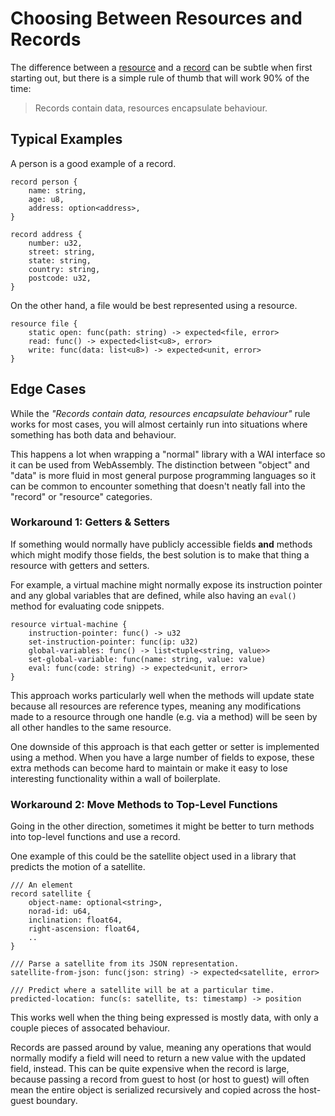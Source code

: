 # Choosing Between Resources and Records

The difference between a [resource](../concepts/wai/resources.md) and a
[record](../concepts/wai/records.md) can be subtle when first starting out,
but there is a simple rule of thumb that will work 90% of the time:

> Records contain data, resources encapsulate behaviour.

## Typical Examples

A person is a good example of a record.

```
record person {
    name: string,
    age: u8,
    address: option<address>,
}

record address {
    number: u32,
    street: string,
    state: string,
    country: string,
    postcode: u32,
}
```

On the other hand, a file would be best represented using a resource.

```
resource file {
    static open: func(path: string) -> expected<file, error>
    read: func() -> expected<list<u8>, error>
    write: func(data: list<u8>) -> expected<unit, error>
}
```

## Edge Cases

While the *"Records contain data, resources encapsulate behaviour"* rule works
for most cases, you will almost certainly run into situations where something
has both data and behaviour.

This happens a lot when wrapping a "normal" library with a WAI interface so it
can be used from WebAssembly. The distinction between "object" and "data" is
more fluid in most general purpose programming languages so it can be common to
encounter something that doesn't neatly fall into the "record" or "resource"
categories.

### Workaround 1: Getters & Setters

If something would normally have publicly accessible fields **and** methods
which might modify those fields, the best solution is to make that thing a
resource with getters and setters.

For example, a virtual machine might normally expose its instruction pointer
and any global variables that are defined, while also having an `eval()` method
for evaluating code snippets.

```
resource virtual-machine {
    instruction-pointer: func() -> u32
    set-instruction-pointer: func(ip: u32)
    global-variables: func() -> list<tuple<string, value>>
    set-global-variable: func(name: string, value: value)
    eval: func(code: string) -> expected<unit, error>
}
```

This approach works particularly well when the methods will update state because
all resources are reference types, meaning any modifications made to a resource
through one handle (e.g. via a method) will be seen by all other handles to the
same resource.

One downside of this approach is that each getter or setter is implemented using
a method. When you have a large number of fields to expose, these extra methods
can become hard to maintain or make it easy to lose interesting functionality
within a wall of boilerplate.

### Workaround 2: Move Methods to Top-Level Functions

Going in the other direction, sometimes it might be better to turn methods into
top-level functions and use a record.

One example of this could be the satellite object used in a library that
predicts the motion of a satellite.

```
/// An element
record satellite {
    object-name: optional<string>,
    norad-id: u64,
    inclination: float64,
    right-ascension: float64,
    ..
}

/// Parse a satellite from its JSON representation.
satellite-from-json: func(json: string) -> expected<satellite, error>

/// Predict where a satellite will be at a particular time.
predicted-location: func(s: satellite, ts: timestamp) -> position
```

This works well when the thing being expressed is mostly data, with only a
couple pieces of assocated behaviour.

Records are passed around by value, meaning any operations that would normally
modify a field will need to return a new value with the updated field, instead.
This can be quite expensive when the record is large, because passing a record
from guest to host (or host to guest) will often mean the entire object is
serialized recursively and copied across the host-guest boundary.
